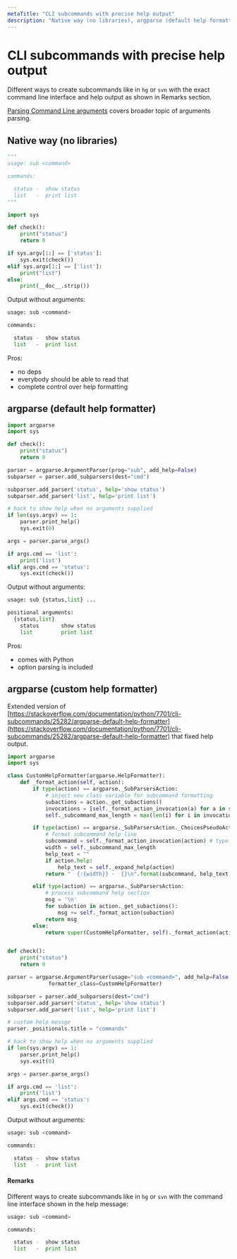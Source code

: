 ```yaml
---
metaTitle: "CLI subcommands with precise help output"
description: "Native way (no libraries), argparse (default help formatter), argparse (custom help formatter)"
---
```


# CLI subcommands with precise help output


Different ways to create subcommands like in `hg` or `svn` with the exact command line interface and help output as shown in Remarks section.

[Parsing Command Line arguments](http://stackoverflow.com/documentation/python/1382/parsing-command-line-arguments) covers broader topic of arguments parsing.



## Native way (no libraries)


```py
"""
usage: sub <command>

commands:

  status -  show status
  list   -  print list
"""

import sys

def check():
    print("status")
    return 0

if sys.argv[1:] == ['status']:
    sys.exit(check())
elif sys.argv[1:] == ['list']:
    print("list")
else:
    print(__doc__.strip())

```

Output without arguments:

```py
usage: sub <command>

commands:

  status -  show status
  list   -  print list

```

Pros:

- no deps
- everybody should be able to read that
- complete control over help formatting



## argparse (default help formatter)


```py
import argparse
import sys

def check():
    print("status")
    return 0

parser = argparse.ArgumentParser(prog="sub", add_help=False)
subparser = parser.add_subparsers(dest="cmd")

subparser.add_parser('status', help='show status')
subparser.add_parser('list', help='print list')

# hack to show help when no arguments supplied
if len(sys.argv) == 1:
    parser.print_help()
    sys.exit(0)

args = parser.parse_args()

if args.cmd == 'list':
    print('list')
elif args.cmd == 'status':
    sys.exit(check())

```

Output without arguments:

```py
usage: sub {status,list} ...

positional arguments:
  {status,list}
    status       show status
    list         print list

```

Pros:

- comes with Python
- option parsing is included



## argparse (custom help formatter)


Extended version of [https://stackoverflow.com/documentation/python/7701/cli-subcommands/25282/argparse-default-help-formatter](https://stackoverflow.com/documentation/python/7701/cli-subcommands/25282/argparse-default-help-formatter) that fixed help output.

```py
import argparse
import sys

class CustomHelpFormatter(argparse.HelpFormatter):
    def _format_action(self, action):
        if type(action) == argparse._SubParsersAction:
            # inject new class variable for subcommand formatting
            subactions = action._get_subactions()
            invocations = [self._format_action_invocation(a) for a in subactions]
            self._subcommand_max_length = max(len(i) for i in invocations)

        if type(action) == argparse._SubParsersAction._ChoicesPseudoAction:
            # format subcommand help line
            subcommand = self._format_action_invocation(action) # type: str
            width = self._subcommand_max_length
            help_text = ""
            if action.help:
                help_text = self._expand_help(action)
            return "  {:{width}} -  {}\n".format(subcommand, help_text, width=width)

        elif type(action) == argparse._SubParsersAction:
            # process subcommand help section
            msg = '\n'
            for subaction in action._get_subactions():
                msg += self._format_action(subaction)
            return msg
        else:
            return super(CustomHelpFormatter, self)._format_action(action)


def check():
    print("status")
    return 0

parser = argparse.ArgumentParser(usage="sub <command>", add_help=False,
             formatter_class=CustomHelpFormatter)

subparser = parser.add_subparsers(dest="cmd")
subparser.add_parser('status', help='show status')
subparser.add_parser('list', help='print list')

# custom help messge
parser._positionals.title = "commands"

# hack to show help when no arguments supplied
if len(sys.argv) == 1:
    parser.print_help()
    sys.exit(0)

args = parser.parse_args()

if args.cmd == 'list':
    print('list')
elif args.cmd == 'status':
    sys.exit(check())

```

Output without arguments:

```py
usage: sub <command>

commands:

  status -  show status
  list   -  print list

```



#### Remarks


Different ways to create subcommands like in `hg` or `svn`  with the command line interface shown in the help message:

```py
usage: sub <command>

commands:

  status -  show status
  list   -  print list

```

